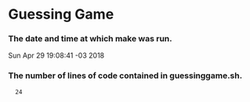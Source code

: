 # Guessing Game
### The date and time at which make was run.
Sun Apr 29 19:08:41 -03 2018
### The number of lines of code contained in guessinggame.sh.
      24
